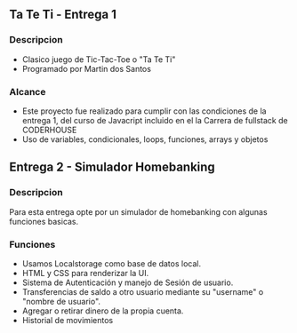 ## Ta Te Ti - Entrega 1

### Descripcion

- Clasico juego de Tic-Tac-Toe o "Ta Te Ti"
- Programado por Martin dos Santos

### Alcance

* Este proyecto fue realizado para cumplir con las condiciones de la entrega 1, del curso de Javacript incluido en el la Carrera de fullstack de CODERHOUSE
* Uso de variables, condicionales, loops, funciones, arrays y objetos

## Entrega 2 - Simulador Homebanking

### Descripcion

Para esta entrega opte por un simulador de homebanking con algunas funciones basicas.

### Funciones

- Usamos Localstorage como base de datos local.
- HTML y CSS para renderizar la UI.
- Sistema de Autenticación y manejo de Sesión de usuario.
- Transferencias de saldo a otro usuario mediante su "username" o "nombre de usuario".
- Agregar o retirar dinero de la propia cuenta.
- Historial de movimientos